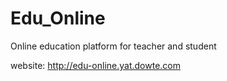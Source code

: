 # Edu_Online
Online education platform for teacher and student

website: http://edu-online.yat.dowte.com
